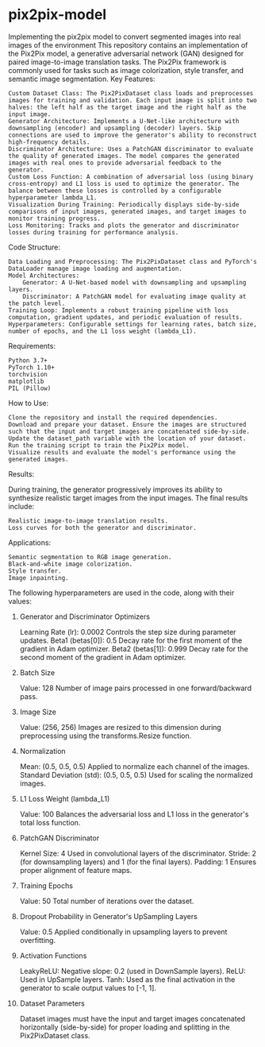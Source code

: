 # pix2pix-model
Implementing the pix2pix model to convert segmented images into real images of the environment
This repository contains an implementation of the Pix2Pix model, a generative adversarial network (GAN) designed for paired image-to-image translation tasks. The Pix2Pix framework is commonly used for tasks such as image colorization, style transfer, and semantic image segmentation.
Key Features:

    Custom Dataset Class: The Pix2PixDataset class loads and preprocesses images for training and validation. Each input image is split into two halves: the left half as the target image and the right half as the input image.
    Generator Architecture: Implements a U-Net-like architecture with downsampling (encoder) and upsampling (decoder) layers. Skip connections are used to improve the generator's ability to reconstruct high-frequency details.
    Discriminator Architecture: Uses a PatchGAN discriminator to evaluate the quality of generated images. The model compares the generated images with real ones to provide adversarial feedback to the generator.
    Custom Loss Function: A combination of adversarial loss (using binary cross-entropy) and L1 loss is used to optimize the generator. The balance between these losses is controlled by a configurable hyperparameter lambda_L1.
    Visualization During Training: Periodically displays side-by-side comparisons of input images, generated images, and target images to monitor training progress.
    Loss Monitoring: Tracks and plots the generator and discriminator losses during training for performance analysis.

Code Structure:

    Data Loading and Preprocessing: The Pix2PixDataset class and PyTorch's DataLoader manage image loading and augmentation.
    Model Architectures:
        Generator: A U-Net-based model with downsampling and upsampling layers.
        Discriminator: A PatchGAN model for evaluating image quality at the patch level.
    Training Loop: Implements a robust training pipeline with loss computation, gradient updates, and periodic evaluation of results.
    Hyperparameters: Configurable settings for learning rates, batch size, number of epochs, and the L1 loss weight (lambda_L1).

Requirements:

    Python 3.7+
    PyTorch 1.10+
    torchvision
    matplotlib
    PIL (Pillow)

How to Use:

    Clone the repository and install the required dependencies.
    Download and prepare your dataset. Ensure the images are structured such that the input and target images are concatenated side-by-side.
    Update the dataset_path variable with the location of your dataset.
    Run the training script to train the Pix2Pix model.
    Visualize results and evaluate the model's performance using the generated images.

Results:

During training, the generator progressively improves its ability to synthesize realistic target images from the input images. The final results include:

    Realistic image-to-image translation results.
    Loss curves for both the generator and discriminator.

Applications:

    Semantic segmentation to RGB image generation.
    Black-and-white image colorization.
    Style transfer.
    Image inpainting.


The following hyperparameters are used in the code, along with their values:
1. Generator and Discriminator Optimizers

    Learning Rate (lr): 0.0002
        Controls the step size during parameter updates.
    Beta1 (betas[0]): 0.5
        Decay rate for the first moment of the gradient in Adam optimizer.
    Beta2 (betas[1]): 0.999
        Decay rate for the second moment of the gradient in Adam optimizer.

2. Batch Size

    Value: 128
        Number of image pairs processed in one forward/backward pass.

3. Image Size

    Value: (256, 256)
        Images are resized to this dimension during preprocessing using the transforms.Resize function.

4. Normalization

    Mean: (0.5, 0.5, 0.5)
        Applied to normalize each channel of the images.
    Standard Deviation (std): (0.5, 0.5, 0.5)
        Used for scaling the normalized images.

5. L1 Loss Weight (lambda_L1)

    Value: 100
        Balances the adversarial loss and L1 loss in the generator's total loss function.

6. PatchGAN Discriminator

    Kernel Size: 4
        Used in convolutional layers of the discriminator.
    Stride: 2 (for downsampling layers) and 1 (for the final layers).
    Padding: 1
        Ensures proper alignment of feature maps.

7. Training Epochs

    Value: 50
        Total number of iterations over the dataset.

8. Dropout Probability in Generator's UpSampling Layers

    Value: 0.5
        Applied conditionally in upsampling layers to prevent overfitting.

9. Activation Functions

    LeakyReLU:
        Negative slope: 0.2 (used in DownSample layers).
    ReLU:
        Used in UpSample layers.
    Tanh:
        Used as the final activation in the generator to scale output values to [-1, 1].

10. Dataset Parameters

    Dataset images must have the input and target images concatenated horizontally (side-by-side) for proper loading and splitting in the Pix2PixDataset class.
